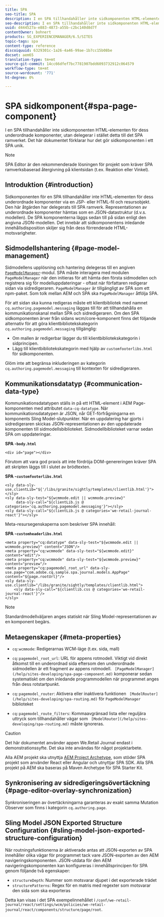 ```yaml
---
title: SPA
seo-title: SPA
description: I en SPA tillhandahåller inte sidkomponenten HTML-elementen för dess underordnade komponenter, utan delegerar i stället detta till det SPA ramverket. Det här dokumentet förklarar hur det gör sidkomponenten i ett SPA unik.
seo-description: I en SPA tillhandahåller inte sidkomponenten HTML-elementen för dess underordnade komponenter, utan delegerar i stället detta till det SPA ramverket. Det här dokumentet förklarar hur det gör sidkomponenten i ett SPA unik.
uuid: d444527a-e883-4873-a55b-c2bc140d8d7f
contentOwner: bohnert
products: SG_EXPERIENCEMANAGER/6.5/SITES
topic-tags: spa
content-type: reference
discoiquuid: 6329301c-1a26-4a46-99ae-1b7cc15b08be
docset: aem65
translation-type: tm+mt
source-git-commit: 14cc66dfef7bc7781907bdd6093732912c064579
workflow-type: tm+mt
source-wordcount: '771'
ht-degree: 0%

---
```



# SPA sidkomponent{#spa-page-component}

I en SPA tillhandahåller inte sidkomponenten HTML-elementen för dess underordnade komponenter, utan delegerar i stället detta till det SPA ramverket. Det här dokumentet förklarar hur det gör sidkomponenten i ett SPA unik.

>[!NOTE]
>
>SPA Editor är den rekommenderade lösningen för projekt som kräver SPA ramverksbaserad återgivning på klientsidan (t.ex. Reaktion eller Vinkel).

## Introduktion {#introduction}

Sidkomponenten för en SPA tillhandahåller inte HTML-elementen för dess underordnade komponenter via en JSP- eller HTML-fil och resursobjekt. Den här åtgärden har delegerats till SPA ramverk. Representationen av underordnade komponenter hämtas som en JSON-datastruktur (d.v.s. modellen). De SPA komponenterna läggs sedan till på sidan enligt den angivna JSON-modellen. Det innebär att sidkomponentens inledande innehållsdisposition skiljer sig från dess förrenderade HTML-motsvarigheter.

## Sidmodellshantering {#page-model-management}

Sidmodellens upplösning och hantering delegeras till en angiven [ `PageModelManager`](/help/sites-developing/spa-blueprint.md#pagemodelmanager)-modul. SPA måste interagera med modulen `PageModelManager` när den initieras för att hämta den första sidmodellen och registrera sig för modelluppdateringar - oftast när författaren redigerar sidan via sidredigeraren. `PageModelManager` är tillgängligt av SPA som ett npm-paket. Som tolk mellan AEM och SPA ska `PageModelManager` åtfölja SPA.

För att sidan ska kunna redigeras måste ett klientbibliotek med namnet `cq.authoring.pagemodel.messaging` läggas till för att tillhandahålla en kommunikationskanal mellan SPA och sidredigeraren. Om den SPA sidkomponenten ärver från sidans wcm/core-komponent finns det följande alternativ för att göra klientbibliotekskategorin `cq.authoring.pagemodel.messaging` tillgänglig:

* Om mallen är redigerbar lägger du till klientbibliotekskategorin i sidprincipen.
* Lägg till klientbibliotekskategorin med hjälp av `customfooterlibs.html` för sidkomponenten.

Glöm inte att begränsa inkluderingen av kategorin `cq.authoring.pagemodel.messaging` till kontexten för sidredigeraren.

## Kommunikationsdatatyp {#communication-data-type}

Kommunikationsdatatypen ställs in på ett HTML-element i AEM Page-komponenten med attributet `data-cq-datatype`. När kommunikationsdatatypen är JSON, når GET-förfrågningarna en komponents Sling Model-slutpunkter. När en uppdatering har gjorts i sidredigeraren skickas JSON-representationen av den uppdaterade komponenten till sidmodellsbiblioteket. Sidmodellbiblioteket varnar sedan SPA om uppdateringar.

**SPA -`body.html`**

```
<div id="page"></div>
```

Förutom att vara god praxis att inte fördröja DOM-genereringen kräver SPA att skripten läggs till i slutet av brödtexten.

**SPA -`customfooterlibs.html`**

```
<sly data-sly-use.clientLib="${'/libs/granite/sightly/templates/clientlib.html'}"></sly>
<sly data-sly-test="${wcmmode.edit || wcmmode.preview}"
     data-sly-call="${clientLib.js @ categories='cq.authoring.pagemodel.messaging'}"></sly>
<sly data-sly-call="${clientLib.js @ categories='we-retail-journal-react'}"></sly>
```

Meta-resursegenskaperna som beskriver SPA innehåll:

**SPA -`customheaderlibs.html`**

```
<meta property="cq:datatype" data-sly-test="${wcmmode.edit || wcmmode.preview}" content="JSON"/>
<meta property="cq:wcmmode" data-sly-test="${wcmmode.edit}" content="edit"/>
<meta property="cq:wcmmode" data-sly-test="${wcmmode.preview}" content="preview"/>
<meta property="cq:pagemodel_root_url" data-sly-use.page="com.adobe.cq.sample.spa.journal.models.AppPage" content="${page.rootUrl}"/>
<sly data-sly-use.clientlib="/libs/granite/sightly/templates/clientlib.html">
    <sly data-sly-call="${clientlib.css @ categories='we-retail-journal-react'}"/>
</sly>
```

>[!NOTE]
>
>Standardmodellväljaren anges statiskt när Sling Model-representationen av en komponent begärs.

## Metaegenskaper {#meta-properties}

* `cq:wcmmode`: Redigerarnas WCM-läge (t.ex. sida, mall)
* `cq:pagemodel_root_url`: URL för appens rotmodell. Viktigt vid direkt åtkomst till en underordnad sida eftersom den underordnade sidmodellen är ett fragment av appens rotmodell. ` [PageModelManager](/help/sites-developing/spa-page-component.md)` komponerar sedan systematiskt om den inledande programmodellen när programmet anges från dess rotstartpunkt.

* `cq:pagemodel_router`: Aktivera eller inaktivera funktionen  ` [ModelRouter](/help/sites-developing/spa-routing.md)` för  `PageModelManager` biblioteket

* `cq:pagemodel_route_filters`: Kommaavgränsad lista eller reguljära uttryck som tillhandahåller vägar som  ` [ModelRouter](/help/sites-developing/spa-routing.md)` måste ignoreras.

>[!CAUTION]
>
>Det här dokumentet använder appen We.Retail Journal endast i demonstrationssyfte. Det ska inte användas för något projektarbete.
>
>Alla AEM projekt ska utnyttja [AEM Project Archetype](https://docs.adobe.com/content/help/en/experience-manager-core-components/using/developing/archetype/overview.html), som stöder SPA projekt som använder React eller Angular och utnyttjar SPA SDK. Alla SPA projekt på AEM ska baseras på Maven Archetype för SPA Starter Kit.

## Synkronisering av sidredigeringsövertäckning {#page-editor-overlay-synchronization}

Synkroniseringen av övertäckningarna garanteras av exakt samma Mutation Observer som finns i kategorin `cq.authoring.page`.

## Sling Model JSON Exported Structure Configuration {#sling-model-json-exported-structure-configuration}

När routningsfunktionerna är aktiverade antas att JSON-exporten av SPA innehåller olika vägar för programmet tack vare JSON-exporten av den AEM navigeringskomponenten. JSON-utdata för den AEM navigeringskomponenten kan konfigureras i innehållsprincipen för SPA genom följande två egenskaper:

* `structureDepth`: Nummer som motsvarar djupet i det exporterade trädet
* `structurePatterns`: Regex för en matris med regexter som motsvarar den sida som ska exporteras

Detta kan visas i det SPA exempelinnehållet i `/conf/we-retail-journal/react/settings/wcm/policies/we-retail-journal/react/components/structure/page/root`.
